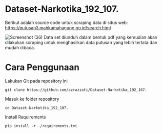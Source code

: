 # Dataset-Narkotika_192_107.
Berikut adalah source code untuk scraping data di situs web: https://putusan3.mahkamahagung.go.id/search.html

![Screenshot (36)](https://github.com/azrazzati/Dataset-Narkotika_192_107./assets/99396454/1d896fc8-c580-43db-9782-2eae53ef2111)
Data set diunduh dalam bentuk pdf yang kemudian akan dilakukan scraping untuk menghasilkan data putusan yang lebih tertata dan mudah dibaca.

# Cara Penggunaan
Lakukan Git pada repository ini
```
git clone https://github.com/azrazzati/Dataset-Narkotika_192_107.
```

Masuk ke folder repository
```
cd Dataset-Narkotika_192_107.
```

Install Requirements
```
pip install -r ./requirements.txt
```
